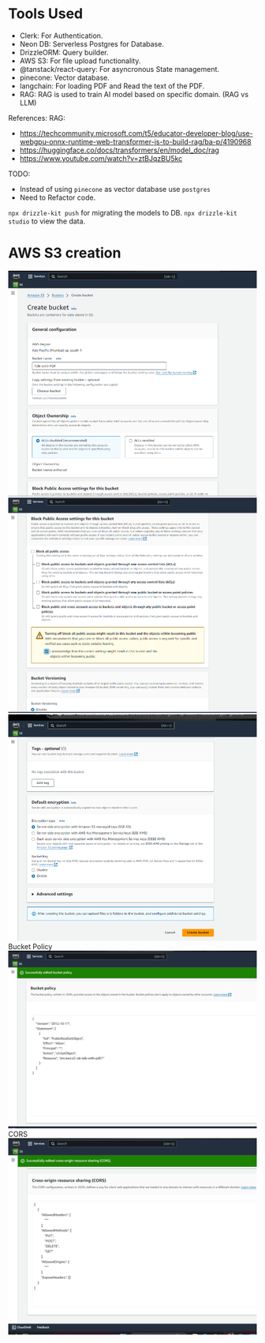 # Tools Used
- Clerk: For Authentication.
- Neon DB: Serverless Postgres for Database.
- DrizzleORM: Query builder.
- AWS S3: For file upload functionality.
- @tanstack/react-query: For asyncronous State management.
- pinecone: Vector database.
- langchain: For loading PDF and Read the text of the PDF.
- RAG: RAG is used to train AI model based on specific domain. (RAG vs LLM) 

References:
RAG:
- https://techcommunity.microsoft.com/t5/educator-developer-blog/use-webgpu-onnx-runtime-web-transformer-js-to-build-rag/ba-p/4190968
- https://huggingface.co/docs/transformers/en/model_doc/rag
- https://www.youtube.com/watch?v=ztBJqzBU5kc

TODO:
- Instead of using `pinecone` as vector database use `postgres`
- Need to Refactor code.


`npx drizzle-kit push` for migrating the models to DB.
`npx drizzle-kit studio` to view the data.


# AWS S3 creation
![alt text](image.png)
![alt text](image-1.png)
![alt text](image-2.png)
Bucket Policy
![alt text](image-3.png)
CORS
![alt text](image-4.png)